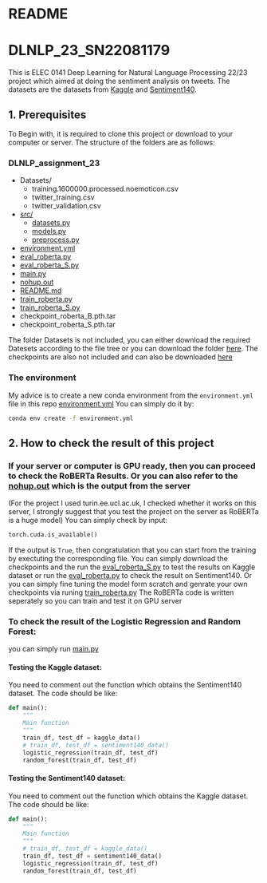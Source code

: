 # README

# DLNLP_23_SN22081179
This is ELEC 0141 Deep Learning for Natural Language Processing 22/23 project which aimed at doing the sentiment analysis on tweets. The datasets are the datasets from [Kaggle](https://www.kaggle.com/datasets/jp797498e/twitter-entity-sentiment-analysis) and [Sentiment140](https://www.kaggle.com/datasets/kazanova/sentiment140). 

## 1. Prerequisites
To Begin with, it is required to clone this project or download to your computer or server. The structure of the folders are as follows:

### DLNLP_assignment_23

* Datasets/
  * training.1600000.processed.noemoticon.csv
  * twitter_training.csv
  * twitter_validation.csv
* [src/](./src)
  * [datasets.py](./src/datasets.py)
  * [models.py](./src/models.py)
  * [preprocess.py](./src/preprocess.py)
* [environment.yml](./environment.yml)
* [eval_roberta.py](./eval_roberta.py)
* [eval_roberta_S.py](./eval_roberta_S.py)
* [main.py](./main.py)
* [nohup.out](./nohup.out)
* [README.md](./README.md)
* [train_roberta.py](./train_roberta.py)
* [train_roberta_S.py](./train_roberta_S.py)
* checkpoint_roberta_B.pth.tar
* checkpoint_roberta_S.pth.tar

The folder Datasets is not included, you can either download the required Datesets according to the file tree or you can download the folder [here](https://drive.google.com/drive/folders/1-iRiL7OSCDMyGSAuPPsmU7VIUg2gWGig?usp=sharing). The checkpoints are also not included and can also be downloaded [here](https://drive.google.com/drive/folders/1z4PTeLTGj6SmAUFeg4Y5w3Bv_3gR7b6K?usp=sharing) 

### The environment

My advice is to create a new conda environment from the `environment.yml` file in this repo [environment.yml](./environment.yml)
You can simply do it by: 

```bash
conda env create -f environment.yml
```

## 2. How to check the result of this project

### If your server or computer is GPU ready, then you can proceed to check the RoBERTa Results. Or you can also refer to the [nohup.out](./nohup.out) which is the output from the server

(For the project I used turin.ee.ucl.ac.uk, I checked whether it works on this server, I strongly suggest that you test the project on the server as RoBERTa is a huge model)
You can simply check by input:

```python
torch.cuda.is_available()
```

If the output is `True`, then congratulation that you can start from the training by exectuting the corresponding file. You can simply download the checkpoints and the run the [eval_roberta_S.py](./eval_roberta_S.py) to test the results on Kaggle dataset or run the [eval_roberta.py](./eval_roberta.py) to check the result on Sentiment140. Or you can simply fine tuning the model form scratch and genrate your own checkpoints via runing [train_roberta.py](./train_roberta.py) The RoBERTa code is written seperately so you can train and test it on GPU server

### To check the result of the Logistic Regression and Random Forest:

you can simply run [main.py](./main.py)

#### Testing the Kaggle dataset:

You need to comment out the function which obtains the Sentiment140 dataset. The code should be like:

```python
def main():
    """
    Main function
    """
    train_df, test_df = kaggle_data()
    # train_df, test_df = sentiment140_data()
    logistic_regression(train_df, test_df)
    random_forest(train_df, test_df)
```

#### Testing the Sentiment140 dataset:


You need to comment out the function which obtains the Kaggle dataset. The code should be like:

```python
def main():
    """
    Main function
    """
    # train_df, test_df = kaggle_data()
    train_df, test_df = sentiment140_data()
    logistic_regression(train_df, test_df)
    random_forest(train_df, test_df)
```

